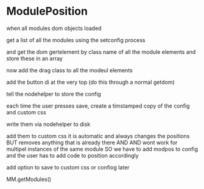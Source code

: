 # ModulePosition

when all modules dom objects loaded

get a list of all the modules using the setconfig process

and get the dom gertelement by class name of all the module elements and store these in an array

now add the drag class to all the modeul elements

add the button di at the very top (do this through a normal getdom)

tell the nodehelper to store the config

each time the user presses save, create a timstamped copy of the config and custom css

write them via nodehelper to disk

add them to custom css it is automatic and always changes the positions BUT removes anything
that is already there AND AND wont work for multipel instances of the same module
SO we have to add modpos to config and the user has to add code to position accordingly

add option to save to custom css or confiog later


MM.getModules()